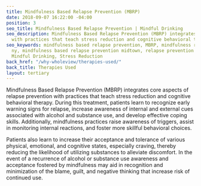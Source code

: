 ```yaml
---
title: Mindfulness Based Relapse Prevention (MBRP)
date: 2018-09-07 16:22:00 -04:00
position: 3
seo_title: Mindfulness Based Relapse Prevention | Mindful Drinking
seo_description: Mindfulness Based Relapse Prevention (MBRP) integrates relapse prevention
  with practices that teach stress reduction and cognitive behavioral therapy.
seo_keywords: mindfulness based relapse prevention, MBRP, mindfulness relapse prevention
  ny, mindfulness based relapse prevention midtown, relapse prevention midtown Manhattan,
  Mindful Drinking, Stress Reduction
back_href: "/why-wholeview/therapies-used/"
back_title: Therapies Used
layout: tertiary
---
```


Mindfulness Based Relapse Prevention (MBRP) integrates core aspects of relapse prevention with practices that teach stress reduction and cognitive behavioral therapy.   During this treatment, patients learn to recognize early warning signs for relapse, increase awareness of internal and external cues associated with alcohol and substance use, and develop effective coping skills. Additionally, mindfulness practices raise awareness of triggers, assist in monitoring internal reactions, and foster more skillful behavioral choices.

Patients also learn to increase their acceptance and tolerance of various physical, emotional, and cognitive states, especially craving, thereby reducing the likelihood of utilizing substances to alleviate discomfort. In the event of a recurrence of alcohol or substance use awareness and acceptance fostered by mindfulness may aid in recognition and minimization of the blame, guilt, and negative thinking that increase risk of continued use. 

